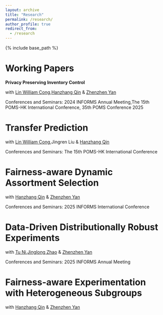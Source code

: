 ```yaml
---
layout: archive
title: "Research"
permalink: /research/
author_profile: true
redirect_from:
  - /research
---
```


{% include base_path %}

Working Papers 
=============
**Privacy Preserving Inventory Control** 

with [Lin William Cong](https://www.linwilliamcong.com),[Hanzhang Qin](https://hanzhangqin.com) & [Zhenzhen Yan](https://sites.google.com/view/zhenzhenyan/home)

Conferences and Seminars:  2024 INFORMS Annual Meeting,The 15th POMS-HK International Conference, 35th POMS Conference 2025

**Transfer Prediction**
====

with [Lin William Cong](https://www.linwilliamcong.com),Jingren Liu & [Hanzhang Qin](https://hanzhangqin.com) 

Conferences and Seminars:  The 15th POMS-HK International Conference

**Fairness-aware Dynamic Assortment Selection**
====
with [Hanzhang Qin](https://hanzhangqin.com) & [Zhenzhen Yan](https://sites.google.com/view/zhenzhenyan/home)

Conferences and Seminars: 2025 INFORMS International Conference

**Data-Driven Distributionally Robust Experiments**
====
with [Tu Ni](https://nitu.mystrikingly.com),[Jinglong Zhao](https://www.bu.edu/questrom/profiles/jinglong-zhao/) & [Zhenzhen Yan](https://sites.google.com/view/zhenzhenyan/home) 

Conferences and Seminars: 2025 INFORMS Annual Meeting



Fairness-aware Experimentation with Heterogeneous Subgroups 
====
with [Hanzhang Qin](https://hanzhangqin.com) & [Zhenzhen Yan](https://sites.google.com/view/zhenzhenyan/home)




